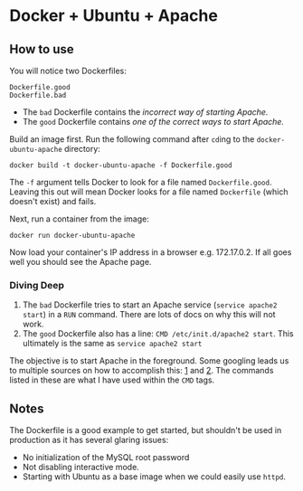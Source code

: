 # Docker + Ubuntu + Apache

## How to use

You will notice two Dockerfiles:
```
Dockerfile.good
Dockerfile.bad
```

* The `bad` Dockerfile contains the *incorrect way of starting Apache.*
* The `good` Dockerfile contains *one of the correct ways to start Apache.*

Build an image first. Run the following command after `cd`ing to the `docker-ubuntu-apache` directory:

```
docker build -t docker-ubuntu-apache -f Dockerfile.good
```

The `-f` argument tells Docker to look for a file named `Dockerfile.good`. Leaving this out will mean Docker looks for a file named `Dockerfile` (which doesn't exist) and fails.

Next, run a container from the image:

```
docker run docker-ubuntu-apache
```

Now load your container's IP address in a browser e.g. 172.17.0.2. If all goes well you should see the Apache page.

### Diving Deep

1. The `bad` Dockerfile tries to start an Apache service (`service apache2 start`) in a `RUN` command. There are lots of docs on why this will not work.
1. The `good` Dockerfile also has a line: `CMD /etc/init.d/apache2 start`. This ultimately is the same as `service apache2 start`

The objective is to start Apache in the foreground. Some googling leads us to multiple sources on how to accomplish this: [1](http://zroger.com/blog/apache-in-the-foreground/) and [2](http://stackoverflow.com/a/27769732/682912).
The commands listed in these are what I have used within the `CMD` tags.

## Notes

The Dockerfile is a good example to get started, but shouldn't be used in production as it has several glaring issues:
* No initialization of the MySQL root password
* Not disabling interactive mode.
* Starting with Ubuntu as a base image when we could easily use `httpd`.
